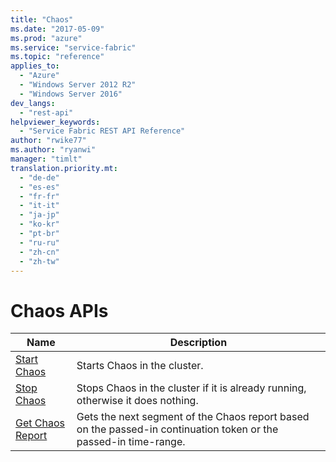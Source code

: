 ```yaml
---
title: "Chaos"
ms.date: "2017-05-09"
ms.prod: "azure"
ms.service: "service-fabric"
ms.topic: "reference"
applies_to: 
  - "Azure"
  - "Windows Server 2012 R2"
  - "Windows Server 2016"
dev_langs: 
  - "rest-api"
helpviewer_keywords: 
  - "Service Fabric REST API Reference"
author: "rwike77"
ms.author: "ryanwi"
manager: "timlt"
translation.priority.mt: 
  - "de-de"
  - "es-es"
  - "fr-fr"
  - "it-it"
  - "ja-jp"
  - "ko-kr"
  - "pt-br"
  - "ru-ru"
  - "zh-cn"
  - "zh-tw"
---
```

# Chaos APIs

| Name | Description |
| --- | --- |
| [Start Chaos](sfclient-v56-api-startchaos.md) | Starts Chaos in the cluster.<br/> |
| [Stop Chaos](sfclient-v56-api-stopchaos.md) | Stops Chaos in the cluster if it is already running, otherwise it does nothing.<br/> |
| [Get Chaos Report](sfclient-v56-api-getchaosreport.md) | Gets the next segment of the Chaos report based on the passed-in continuation token or the passed-in time-range.<br/> |


